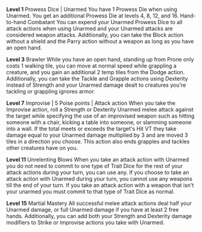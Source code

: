 **Level 1**
Prowess Dice | Unarmed
	You have 1 Prowess Die when using Unarmed. You get an additional Prowess Die at levels 4, 8, 12, and 16.
Hand-to-hand Combatant
	You can expend your Unarmed Prowess Dice to all attack actions when using Unarmed and your Unarmed attacks are considered weapon attacks. Additionally, you can take the Block action without a shield and the Parry action without a weapon as long as you have an open hand.

**Level 3**
Brawler
	While you have an open hand, standing up from Prone only costs 1 walking tile, you can move at normal speed while grappling a creature, and you gain an additional 2 temp tiles from the Dodge action. Additionally, you can take the Tackle and Grapple actions using Dexterity instead of Strength and your Unarmed damage dealt to creatures you're tackling or grappling ignores armor.

**Level 7**
Improvise | 5 Poise points | Attack action
	When you take the Improvise action, roll a Strength or Dexterity Unarmed melee attack against the target while specifying the use of an improvised weapon such as hitting someone with a chair, kicking a table into someone, or slamming someone into a wall. If the total meets or exceeds the target's Hit VT they take damage equal to your Unarmed damage multiplied by 3 and are moved 3 tiles in a direction you choose. This action also ends grapples and tackles other creatures have on you.

**Level 11**
Unrelenting Blows
	When you take an attack action with Unarmed you do not need to commit to one type of Trait Dice for the rest of your attack actions during your turn, you can use any. If you choose to take an attack action with Unarmed during your turn, you cannot use any weapons till the end of your turn. If you take an attack action with a weapon that isn't your unarmed you must commit to that type of Trait Dice as normal.

**Level 15**
Martial Mastery
	All successful melee attack actions deal half your Unarmed damage, or full Unarmed damage if you have at least 2 free hands. Additionally, you can add both your Strength and Dexterity damage modifiers to Strike or Improvise actions you take with Unarmed.